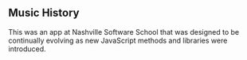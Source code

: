 ## Music History

This was an app at Nashville Software School that was designed to be continually evolving as new JavaScript methods and libraries were introduced.
